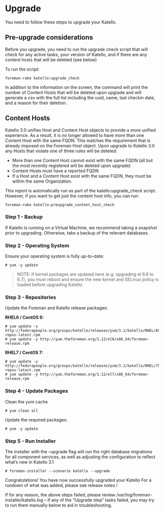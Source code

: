 # Upgrade

You need to follow these steps to upgrade your Katello.

## Pre-upgrade considerations
Before you upgrade, you need to run the upgrade check script that will check for any active tasks, your version of Katello, and if there are any content hosts that will be deleted (see below)

To run the script:

```
foreman-rake katello:upgrade_check
```

In addition to the information on the screen, the command will print the number of Content Hosts that will be deleted upon upgrade and will generate a csv with the full list including the uuid, name, last checkin date, and a reason for their deletion.

## Content Hosts
Katello 3.0 unifies Host and Content Host objects to provide a more unified experience. As a result, it is no longer allowed to have more than one Content Host with the same FQDN. This matches the requirement that is already imposed on the Foreman Host object. Upon upgrade to Katello 3.0 any Hosts that violate one of three rules will be deleted:

* More than one Content Host cannot exist with the same FQDN (all but the most recently registered will be deleted upon upgrade)
* Content Hosts must have a reported FQDN
* If a Host and a Content Host exist with the same FQDN, they must be within the same Organization.
 

This report is automatically run as part of the katello:upgrade_check script. However, if you want to get just the content host info, you can run:

```
foreman-rake katello:preupgrade_content_host_check
```

### Step 1 - Backup
If Katello is running on a Virtual Machine, we recommend taking a snapshot prior to upgrading. Otherwise, take a backup of the relevant databases.

### Step 2 - Operating System
Ensure your operating system is fully up-to-date:

```
# yum -y update 
```

> NOTE: If kernel packages are updated here (e.g. 
upgrading el 6.6 to 6.7), you must reboot and ensure the new kernel and SELinux policy is loaded before upgrading Katello.

### Step 3 - Repositories
Update the Foreman and Katello release packages:

**RHEL6 / CentOS 6:**

```
# yum update -y http://fedorapeople.org/groups/katello/releases/yum/3.1/katello/RHEL/6Server/x86_64/katello-repos-latest.rpm 
# yum update -y http://yum.theforeman.org/1.12/el6/x86_64/foreman-release.rpm 
```

**RHEL7 / CentOS 7:**

```
# yum update -y http://fedorapeople.org/groups/katello/releases/yum/3.1/katello/RHEL/7Server/x86_64/katello-repos-latest.rpm 
# yum update -y http://yum.theforeman.org/1.12/el7/x86_64/foreman-release.rpm 
```

### Step 4 - Update Packages
Clean the yum cache

```
# yum clean all 
```

Update the required packages:

```
# yum -y update 
```

### Step 5 - Run Installer
The installer with the –upgrade flag will run the right database migrations for all component services, as well as adjusting the configuration to reflect what’s new in Katello 3.1

```
# foreman-installer --scenario katello --upgrade 
```

Congratulations! You have now successfully upgraded your Katello For a rundown of what was added, please see release notes.!

If for any reason, the above steps failed, please review /var/log/foreman-installer/katello.log – if any of the “Upgrade step” tasks failed, you may try to run them manually below to aid in troubleshooting.

